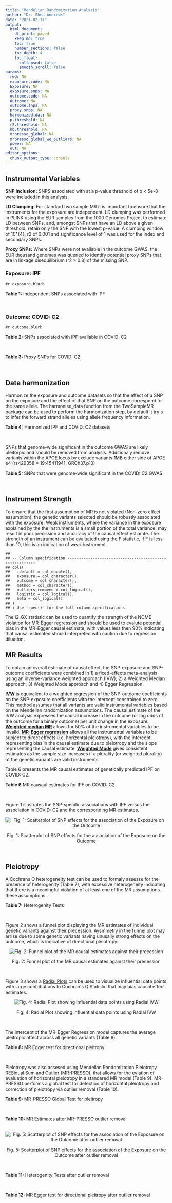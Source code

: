 ```yaml
---
title: "Mendelian Randomization Analysis"
author: "Dr. Shea Andrews"
date: "2021-02-17"
output:
  html_document:
    df_print: paged
    keep_md: true
    toc: true
    number_sections: false
    toc_depth: 4
    toc_float:
      collapsed: false
      smooth_scroll: false
params:
  rwd: NA
  exposure.code: NA
  Exposure: NA
  exposure.snps: NA
  outcome.code: NA
  Outcome: NA
  outcome.snps: NA
  proxy.snps: NA
  harmonized.dat: NA
  p.threshold: NA
  r2.threshold: NA
  kb.threshold: NA
  mrpresso_global: NA
  mrpresso_global_wo_outliers: NA
  power: NA
  out: NA
editor_options:
  chunk_output_type: console
---
```







## Instrumental Variables
**SNP Inclusion:** SNPS associated with at a p-value threshold of p < 5e-8 were included in this analysis.
<br>

**LD Clumping:** For standard two sample MR it is important to ensure that the instruments for the exposure are independent. LD clumping was performed in PLINK using the EUR samples from the 1000 Genomes Project to estimate LD between SNPs, and, amongst SNPs that have an LD above a given threshold, retain only the SNP with the lowest p-value. A clumping window of 10^{4}, r2 of 0.001 and significance level of 1 was used for the index and secondary SNPs.
<br>

**Proxy SNPs:** Where SNPs were not available in the outcome GWAS, the EUR thousand genomes was queried to identify potential proxy SNPs that are in linkage disequilibrium (r2 > 0.8) of the missing SNP.
<br>

### Exposure: IPF
`#r exposure.blurb`
<br>

**Table 1:** Independent SNPs associated with IPF
<div data-pagedtable="false">
  <script data-pagedtable-source type="application/json">
{"columns":[{"label":["SNP"],"name":[1],"type":["chr"],"align":["left"]},{"label":["CHROM"],"name":[2],"type":["dbl"],"align":["right"]},{"label":["POS"],"name":[3],"type":["dbl"],"align":["right"]},{"label":["REF"],"name":[4],"type":["chr"],"align":["left"]},{"label":["ALT"],"name":[5],"type":["chr"],"align":["left"]},{"label":["AF"],"name":[6],"type":["dbl"],"align":["right"]},{"label":["BETA"],"name":[7],"type":["dbl"],"align":["right"]},{"label":["SE"],"name":[8],"type":["dbl"],"align":["right"]},{"label":["Z"],"name":[9],"type":["dbl"],"align":["right"]},{"label":["P"],"name":[10],"type":["dbl"],"align":["right"]},{"label":["N"],"name":[11],"type":["dbl"],"align":["right"]},{"label":["TRAIT"],"name":[12],"type":["chr"],"align":["left"]}],"data":[{"1":"rs78238620","2":"3","3":"44902386","4":"T","5":"A","6":"0.053459","7":"0.4593835","8":"0.07390969","9":"6.215471","10":"5.117086e-10","11":"11259","12":"Idiopathic_Pulmonary_Fibrosis"},{"1":"rs12696304","2":"3","3":"169481271","4":"C","5":"G","6":"0.278854","7":"0.2668156","8":"0.03717319","9":"7.177635","10":"7.092778e-13","11":"11259","12":"Idiopathic_Pulmonary_Fibrosis"},{"1":"rs2013701","2":"4","3":"89885086","4":"G","5":"T","6":"0.487438","7":"-0.2424697","8":"0.03330002","9":"-7.281368","10":"3.304528e-13","11":"11259","12":"Idiopathic_Pulmonary_Fibrosis"},{"1":"rs7725218","2":"5","3":"1282414","4":"G","5":"A","6":"0.323107","7":"-0.3293240","8":"0.03544862","9":"-9.290180","10":"1.540283e-20","11":"11259","12":"Idiopathic_Pulmonary_Fibrosis"},{"1":"rs2076295","2":"6","3":"7563232","4":"T","5":"G","6":"0.468835","7":"0.3799705","8":"0.03322854","9":"11.435066","10":"2.793256e-30","11":"11259","12":"Idiopathic_Pulmonary_Fibrosis"},{"1":"rs12699415","2":"7","3":"1909479","4":"A","5":"G","6":"0.580176","7":"-0.2440172","8":"0.03400225","9":"-7.176502","10":"7.151760e-13","11":"11259","12":"Idiopathic_Pulmonary_Fibrosis"},{"1":"rs2897075","2":"7","3":"99630342","4":"C","5":"T","6":"0.391410","7":"0.2585521","8":"0.03404714","9":"7.593945","10":"3.103096e-14","11":"11259","12":"Idiopathic_Pulmonary_Fibrosis"},{"1":"rs28513081","2":"8","3":"120934126","4":"A","5":"G","6":"0.427310","7":"-0.2034907","8":"0.03346963","9":"-6.079862","10":"1.202864e-09","11":"11259","12":"Idiopathic_Pulmonary_Fibrosis"},{"1":"rs35705950","2":"11","3":"1241221","4":"G","5":"T","6":"0.140904","7":"1.5773608","8":"0.05180105","9":"30.450365","10":"1.184630e-203","11":"11259","12":"Idiopathic_Pulmonary_Fibrosis"},{"1":"rs9577395","2":"13","3":"113534984","4":"C","5":"G","6":"0.207732","7":"-0.2642992","8":"0.04115030","9":"-6.422778","10":"1.338099e-10","11":"11259","12":"Idiopathic_Pulmonary_Fibrosis"},{"1":"rs59424629","2":"15","3":"40720542","4":"G","5":"T","6":"0.538260","7":"0.2678313","8":"0.03320740","9":"8.065411","10":"7.298965e-16","11":"11259","12":"Idiopathic_Pulmonary_Fibrosis"},{"1":"rs62023891","2":"15","3":"86097216","4":"G","5":"A","6":"0.300615","7":"0.2356498","8":"0.03664299","9":"6.430965","10":"1.267962e-10","11":"11259","12":"Idiopathic_Pulmonary_Fibrosis"},{"1":"rs17652520","2":"17","3":"44098967","4":"G","5":"A","6":"0.214766","7":"-0.3286135","8":"0.04066747","9":"-8.080502","10":"6.450078e-16","11":"11259","12":"Idiopathic_Pulmonary_Fibrosis"},{"1":"rs12610495","2":"19","3":"4717672","4":"A","5":"G","6":"0.305555","7":"0.2722340","8":"0.03899250","9":"6.981701","10":"2.916276e-12","11":"11259","12":"Idiopathic_Pulmonary_Fibrosis"},{"1":"rs41308092","2":"20","3":"62324391","4":"G","5":"A","6":"0.019674","7":"0.7503587","8":"0.12196998","9":"6.151995","10":"7.651443e-10","11":"11259","12":"Idiopathic_Pulmonary_Fibrosis"}],"options":{"columns":{"min":{},"max":[10]},"rows":{"min":[10],"max":[10]},"pages":{}}}
  </script>
</div>
<br>

### Outcome: COVID: C2
`#r outcome.blurb`
<br>

**Table 2:** SNPs associated with IPF avaliable in COVID: C2
<div data-pagedtable="false">
  <script data-pagedtable-source type="application/json">
{"columns":[{"label":["SNP"],"name":[1],"type":["chr"],"align":["left"]},{"label":["CHROM"],"name":[2],"type":["dbl"],"align":["right"]},{"label":["POS"],"name":[3],"type":["dbl"],"align":["right"]},{"label":["REF"],"name":[4],"type":["chr"],"align":["left"]},{"label":["ALT"],"name":[5],"type":["chr"],"align":["left"]},{"label":["AF"],"name":[6],"type":["dbl"],"align":["right"]},{"label":["BETA"],"name":[7],"type":["dbl"],"align":["right"]},{"label":["SE"],"name":[8],"type":["dbl"],"align":["right"]},{"label":["Z"],"name":[9],"type":["dbl"],"align":["right"]},{"label":["P"],"name":[10],"type":["dbl"],"align":["right"]},{"label":["N"],"name":[11],"type":["dbl"],"align":["right"]},{"label":["TRAIT"],"name":[12],"type":["chr"],"align":["left"]}],"data":[{"1":"rs78238620","2":"3","3":"44902386","4":"T","5":"A","6":"0.05798","7":"-0.02190600","8":"0.0179710","9":"-1.21896389","10":"0.2229000","11":"1683769","12":"COVID_C2__EUR"},{"1":"rs12696304","2":"3","3":"169481271","4":"C","5":"G","6":"0.26650","7":"0.00369080","8":"0.0090536","9":"0.40766104","10":"0.6835000","11":"1683769","12":"COVID_C2__EUR"},{"1":"rs2013701","2":"4","3":"89885086","4":"G","5":"T","6":"0.51640","7":"-0.00385570","8":"0.0080578","9":"-0.47850530","10":"0.6323000","11":"1682195","12":"COVID_C2__EUR"},{"1":"rs7725218","2":"5","3":"1282414","4":"G","5":"A","6":"0.34920","7":"-0.00997130","8":"0.0084710","9":"-1.17711014","10":"0.2392000","11":"1612654","12":"COVID_C2__EUR"},{"1":"rs2076295","2":"6","3":"7563232","4":"T","5":"G","6":"0.44310","7":"0.01608600","8":"0.0083670","9":"1.92255289","10":"0.0545400","11":"1664234","12":"COVID_C2__EUR"},{"1":"rs12699415","2":"7","3":"1909479","4":"A","5":"G","6":"0.58120","7":"-0.00866020","8":"0.0081733","9":"-1.05957202","10":"0.2893000","11":"1613013","12":"COVID_C2__EUR"},{"1":"rs2897075","2":"7","3":"99630342","4":"C","5":"T","6":"0.37580","7":"0.03214000","8":"0.0084731","9":"3.79318077","10":"0.0001488","11":"1673626","12":"COVID_C2__EUR"},{"1":"rs28513081","2":"8","3":"120934126","4":"A","5":"G","6":"0.45880","7":"-0.01470300","8":"0.0082214","9":"-1.78838154","10":"0.0737100","11":"1673713","12":"COVID_C2__EUR"},{"1":"rs35705950","2":"11","3":"1241221","4":"G","5":"T","6":"0.11320","7":"-0.01914000","8":"0.0140430","9":"-1.36295663","10":"0.1729000","11":"1314413","12":"COVID_C2__EUR"},{"1":"rs9577395","2":"13","3":"113534984","4":"C","5":"G","6":"0.22200","7":"0.02772800","8":"0.0097150","9":"2.85414308","10":"0.0043150","11":"1682500","12":"COVID_C2__EUR"},{"1":"rs59424629","2":"15","3":"40720542","4":"G","5":"T","6":"0.54230","7":"0.00392000","8":"0.0080385","9":"0.48765317","10":"0.6258000","11":"1683769","12":"COVID_C2__EUR"},{"1":"rs62023891","2":"15","3":"86097216","4":"G","5":"A","6":"0.29310","7":"0.00109630","8":"0.0089436","9":"0.12257927","10":"0.9024000","11":"1683769","12":"COVID_C2__EUR"},{"1":"rs17652520","2":"17","3":"44098967","4":"G","5":"A","6":"0.19250","7":"-0.03198300","8":"0.0100690","9":"-3.17638296","10":"0.0014910","11":"1673713","12":"COVID_C2__EUR"},{"1":"rs12610495","2":"19","3":"4717672","4":"A","5":"G","6":"0.30540","7":"0.03410400","8":"0.0091952","9":"3.70889160","10":"0.0002081","11":"1657927","12":"COVID_C2__EUR"},{"1":"rs41308092","2":"20","3":"62324391","4":"G","5":"A","6":"0.02960","7":"-0.00066184","8":"0.0307980","9":"-0.02148971","10":"0.9829000","11":"1673171","12":"COVID_C2__EUR"}],"options":{"columns":{"min":{},"max":[10]},"rows":{"min":[10],"max":[10]},"pages":{}}}
  </script>
</div>
<br>

**Table 3:** Proxy SNPs for COVID: C2
<div data-pagedtable="false">
  <script data-pagedtable-source type="application/json">
{"columns":[{"label":["proxy.outcome"],"name":[1],"type":["lgl"],"align":["right"]},{"label":["target_snp"],"name":[2],"type":["lgl"],"align":["right"]},{"label":["proxy_snp"],"name":[3],"type":["lgl"],"align":["right"]},{"label":["ld.r2"],"name":[4],"type":["lgl"],"align":["right"]},{"label":["Dprime"],"name":[5],"type":["lgl"],"align":["right"]},{"label":["ref.proxy"],"name":[6],"type":["lgl"],"align":["right"]},{"label":["alt.proxy"],"name":[7],"type":["lgl"],"align":["right"]},{"label":["CHROM"],"name":[8],"type":["lgl"],"align":["right"]},{"label":["POS"],"name":[9],"type":["lgl"],"align":["right"]},{"label":["ALT.proxy"],"name":[10],"type":["lgl"],"align":["right"]},{"label":["REF.proxy"],"name":[11],"type":["lgl"],"align":["right"]},{"label":["AF"],"name":[12],"type":["lgl"],"align":["right"]},{"label":["BETA"],"name":[13],"type":["lgl"],"align":["right"]},{"label":["SE"],"name":[14],"type":["lgl"],"align":["right"]},{"label":["P"],"name":[15],"type":["lgl"],"align":["right"]},{"label":["N"],"name":[16],"type":["lgl"],"align":["right"]},{"label":["ref"],"name":[17],"type":["lgl"],"align":["right"]},{"label":["alt"],"name":[18],"type":["lgl"],"align":["right"]},{"label":["ALT"],"name":[19],"type":["lgl"],"align":["right"]},{"label":["REF"],"name":[20],"type":["lgl"],"align":["right"]},{"label":["PHASE"],"name":[21],"type":["lgl"],"align":["right"]}],"data":[{"1":"NA","2":"NA","3":"NA","4":"NA","5":"NA","6":"NA","7":"NA","8":"NA","9":"NA","10":"NA","11":"NA","12":"NA","13":"NA","14":"NA","15":"NA","16":"NA","17":"NA","18":"NA","19":"NA","20":"NA","21":"NA"}],"options":{"columns":{"min":{},"max":[10]},"rows":{"min":[10],"max":[10]},"pages":{}}}
  </script>
</div>
<br>

## Data harmonization
Harmonize the exposure and outcome datasets so that the effect of a SNP on the exposure and the effect of that SNP on the outcome correspond to the same allele. The harmonise_data function from the TwoSampleMR package can be used to perform the harmonization step, by default it try's to infer the forward strand alleles using allele frequency information.
<br>

**Table 4:** Harmonized IPF and COVID: C2 datasets
<div data-pagedtable="false">
  <script data-pagedtable-source type="application/json">
{"columns":[{"label":["SNP"],"name":[1],"type":["chr"],"align":["left"]},{"label":["effect_allele.exposure"],"name":[2],"type":["chr"],"align":["left"]},{"label":["other_allele.exposure"],"name":[3],"type":["chr"],"align":["left"]},{"label":["effect_allele.outcome"],"name":[4],"type":["chr"],"align":["left"]},{"label":["other_allele.outcome"],"name":[5],"type":["chr"],"align":["left"]},{"label":["beta.exposure"],"name":[6],"type":["dbl"],"align":["right"]},{"label":["beta.outcome"],"name":[7],"type":["dbl"],"align":["right"]},{"label":["eaf.exposure"],"name":[8],"type":["dbl"],"align":["right"]},{"label":["eaf.outcome"],"name":[9],"type":["dbl"],"align":["right"]},{"label":["remove"],"name":[10],"type":["lgl"],"align":["right"]},{"label":["palindromic"],"name":[11],"type":["lgl"],"align":["right"]},{"label":["ambiguous"],"name":[12],"type":["lgl"],"align":["right"]},{"label":["id.outcome"],"name":[13],"type":["chr"],"align":["left"]},{"label":["chr.outcome"],"name":[14],"type":["dbl"],"align":["right"]},{"label":["pos.outcome"],"name":[15],"type":["dbl"],"align":["right"]},{"label":["se.outcome"],"name":[16],"type":["dbl"],"align":["right"]},{"label":["z.outcome"],"name":[17],"type":["dbl"],"align":["right"]},{"label":["pval.outcome"],"name":[18],"type":["dbl"],"align":["right"]},{"label":["samplesize.outcome"],"name":[19],"type":["dbl"],"align":["right"]},{"label":["outcome"],"name":[20],"type":["chr"],"align":["left"]},{"label":["mr_keep.outcome"],"name":[21],"type":["lgl"],"align":["right"]},{"label":["pval_origin.outcome"],"name":[22],"type":["chr"],"align":["left"]},{"label":["chr.exposure"],"name":[23],"type":["dbl"],"align":["right"]},{"label":["pos.exposure"],"name":[24],"type":["dbl"],"align":["right"]},{"label":["se.exposure"],"name":[25],"type":["dbl"],"align":["right"]},{"label":["z.exposure"],"name":[26],"type":["dbl"],"align":["right"]},{"label":["pval.exposure"],"name":[27],"type":["dbl"],"align":["right"]},{"label":["samplesize.exposure"],"name":[28],"type":["dbl"],"align":["right"]},{"label":["exposure"],"name":[29],"type":["chr"],"align":["left"]},{"label":["mr_keep.exposure"],"name":[30],"type":["lgl"],"align":["right"]},{"label":["pval_origin.exposure"],"name":[31],"type":["chr"],"align":["left"]},{"label":["id.exposure"],"name":[32],"type":["chr"],"align":["left"]},{"label":["action"],"name":[33],"type":["dbl"],"align":["right"]},{"label":["mr_keep"],"name":[34],"type":["lgl"],"align":["right"]},{"label":["pt"],"name":[35],"type":["dbl"],"align":["right"]},{"label":["pleitropy_keep"],"name":[36],"type":["lgl"],"align":["right"]},{"label":["mrpresso_RSSobs"],"name":[37],"type":["dbl"],"align":["right"]},{"label":["mrpresso_pval"],"name":[38],"type":["chr"],"align":["left"]},{"label":["mrpresso_keep"],"name":[39],"type":["lgl"],"align":["right"]}],"data":[{"1":"rs12610495","2":"G","3":"A","4":"G","5":"A","6":"0.2722340","7":"0.03410400","8":"0.305555","9":"0.30540","10":"FALSE","11":"FALSE","12":"FALSE","13":"kbZpfY","14":"19","15":"4717672","16":"0.0091952","17":"3.70889160","18":"0.0002081","19":"1657927","20":"covidhgi2020C2v5alleur","21":"TRUE","22":"reported","23":"19","24":"4717672","25":"0.03899250","26":"6.981701","27":"2.916276e-12","28":"11259","29":"Allen2020ipf","30":"TRUE","31":"reported","32":"cWFa8Z","33":"2","34":"TRUE","35":"5e-08","36":"TRUE","37":"1.012544e-03","38":"0.0045","39":"FALSE"},{"1":"rs12696304","2":"G","3":"C","4":"G","5":"C","6":"0.2668156","7":"0.00369080","8":"0.278854","9":"0.26650","10":"FALSE","11":"TRUE","12":"FALSE","13":"kbZpfY","14":"3","15":"169481271","16":"0.0090536","17":"0.40766104","18":"0.6835000","19":"1683769","20":"covidhgi2020C2v5alleur","21":"TRUE","22":"reported","23":"3","24":"169481271","25":"0.03717319","26":"7.177635","27":"7.092778e-13","28":"11259","29":"Allen2020ipf","30":"TRUE","31":"reported","32":"cWFa8Z","33":"2","34":"TRUE","35":"5e-08","36":"TRUE","37":"1.769617e-07","38":"1","39":"TRUE"},{"1":"rs12699415","2":"G","3":"A","4":"G","5":"A","6":"-0.2440172","7":"-0.00866020","8":"0.580176","9":"0.58120","10":"FALSE","11":"FALSE","12":"FALSE","13":"kbZpfY","14":"7","15":"1909479","16":"0.0081733","17":"-1.05957202","18":"0.2893000","19":"1613013","20":"covidhgi2020C2v5alleur","21":"TRUE","22":"reported","23":"7","24":"1909479","25":"0.03400225","26":"-7.176502","27":"7.151760e-13","28":"11259","29":"Allen2020ipf","30":"TRUE","31":"reported","32":"cWFa8Z","33":"2","34":"TRUE","35":"5e-08","36":"TRUE","37":"3.429809e-05","38":"1","39":"TRUE"},{"1":"rs17652520","2":"A","3":"G","4":"A","5":"G","6":"-0.3286135","7":"-0.03198300","8":"0.214766","9":"0.19250","10":"FALSE","11":"FALSE","12":"FALSE","13":"kbZpfY","14":"17","15":"44098967","16":"0.0100690","17":"-3.17638296","18":"0.0014910","19":"1673713","20":"covidhgi2020C2v5alleur","21":"TRUE","22":"reported","23":"17","24":"44098967","25":"0.04066747","26":"-8.080502","27":"6.450078e-16","28":"11259","29":"Allen2020ipf","30":"TRUE","31":"reported","32":"cWFa8Z","33":"2","34":"TRUE","35":"5e-08","36":"TRUE","37":"8.482855e-04","38":"0.051","39":"TRUE"},{"1":"rs2013701","2":"T","3":"G","4":"T","5":"G","6":"-0.2424697","7":"-0.00385570","8":"0.487438","9":"0.51640","10":"FALSE","11":"FALSE","12":"FALSE","13":"kbZpfY","14":"4","15":"89885086","16":"0.0080578","17":"-0.47850530","18":"0.6323000","19":"1682195","20":"covidhgi2020C2v5alleur","21":"TRUE","22":"reported","23":"4","24":"89885086","25":"0.03330002","26":"-7.281368","27":"3.304528e-13","28":"11259","29":"Allen2020ipf","30":"TRUE","31":"reported","32":"cWFa8Z","33":"2","34":"TRUE","35":"5e-08","36":"TRUE","37":"8.145459e-07","38":"1","39":"TRUE"},{"1":"rs2076295","2":"G","3":"T","4":"G","5":"T","6":"0.3799705","7":"0.01608600","8":"0.468835","9":"0.44310","10":"FALSE","11":"FALSE","12":"FALSE","13":"kbZpfY","14":"6","15":"7563232","16":"0.0083670","17":"1.92255289","18":"0.0545400","19":"1664234","20":"covidhgi2020C2v5alleur","21":"TRUE","22":"reported","23":"6","24":"7563232","25":"0.03322854","26":"11.435066","27":"2.793256e-30","28":"11259","29":"Allen2020ipf","30":"TRUE","31":"reported","32":"cWFa8Z","33":"2","34":"TRUE","35":"5e-08","36":"TRUE","37":"1.534290e-04","38":"1","39":"TRUE"},{"1":"rs28513081","2":"G","3":"A","4":"G","5":"A","6":"-0.2034907","7":"-0.01470300","8":"0.427310","9":"0.45880","10":"FALSE","11":"FALSE","12":"FALSE","13":"kbZpfY","14":"8","15":"120934126","16":"0.0082214","17":"-1.78838154","18":"0.0737100","19":"1673713","20":"covidhgi2020C2v5alleur","21":"TRUE","22":"reported","23":"8","24":"120934126","25":"0.03346963","26":"-6.079862","27":"1.202864e-09","28":"11259","29":"Allen2020ipf","30":"TRUE","31":"reported","32":"cWFa8Z","33":"2","34":"TRUE","35":"5e-08","36":"TRUE","37":"1.560290e-04","38":"1","39":"TRUE"},{"1":"rs2897075","2":"T","3":"C","4":"T","5":"C","6":"0.2585521","7":"0.03214000","8":"0.391410","9":"0.37580","10":"FALSE","11":"FALSE","12":"FALSE","13":"kbZpfY","14":"7","15":"99630342","16":"0.0084731","17":"3.79318077","18":"0.0001488","19":"1673626","20":"covidhgi2020C2v5alleur","21":"TRUE","22":"reported","23":"7","24":"99630342","25":"0.03404714","26":"7.593945","27":"3.103096e-14","28":"11259","29":"Allen2020ipf","30":"TRUE","31":"reported","32":"cWFa8Z","33":"2","34":"TRUE","35":"5e-08","36":"TRUE","37":"9.016514e-04","38":"<0.0015","39":"FALSE"},{"1":"rs35705950","2":"T","3":"G","4":"T","5":"G","6":"1.5773608","7":"-0.01914000","8":"0.140904","9":"0.11320","10":"FALSE","11":"FALSE","12":"FALSE","13":"kbZpfY","14":"11","15":"1241221","16":"0.0140430","17":"-1.36295663","18":"0.1729000","19":"1314413","20":"covidhgi2020C2v5alleur","21":"TRUE","22":"reported","23":"11","24":"1241221","25":"0.05180105","26":"30.450365","27":"1.000000e-200","28":"11259","29":"Allen2020ipf","30":"TRUE","31":"reported","32":"cWFa8Z","33":"2","34":"TRUE","35":"5e-08","36":"TRUE","37":"5.556870e-03","38":"<0.0015","39":"FALSE"},{"1":"rs41308092","2":"A","3":"G","4":"A","5":"G","6":"0.7503587","7":"-0.00066184","8":"0.019674","9":"0.02960","10":"FALSE","11":"FALSE","12":"FALSE","13":"kbZpfY","14":"20","15":"62324391","16":"0.0307980","17":"-0.02148971","18":"0.9829000","19":"1673171","20":"covidhgi2020C2v5alleur","21":"TRUE","22":"reported","23":"20","24":"62324391","25":"0.12196998","26":"6.151995","27":"7.651443e-10","28":"11259","29":"Allen2020ipf","30":"TRUE","31":"reported","32":"cWFa8Z","33":"2","34":"TRUE","35":"5e-08","36":"TRUE","37":"1.025706e-04","38":"1","39":"TRUE"},{"1":"rs59424629","2":"T","3":"G","4":"T","5":"G","6":"0.2678313","7":"0.00392000","8":"0.538260","9":"0.54230","10":"FALSE","11":"FALSE","12":"FALSE","13":"kbZpfY","14":"15","15":"40720542","16":"0.0080385","17":"0.48765317","18":"0.6258000","19":"1683769","20":"covidhgi2020C2v5alleur","21":"TRUE","22":"reported","23":"15","24":"40720542","25":"0.03320740","26":"8.065411","27":"7.298965e-16","28":"11259","29":"Allen2020ipf","30":"TRUE","31":"reported","32":"cWFa8Z","33":"2","34":"TRUE","35":"5e-08","36":"TRUE","37":"4.238545e-07","38":"1","39":"TRUE"},{"1":"rs62023891","2":"A","3":"G","4":"A","5":"G","6":"0.2356498","7":"0.00109630","8":"0.300615","9":"0.29310","10":"FALSE","11":"FALSE","12":"FALSE","13":"kbZpfY","14":"15","15":"86097216","16":"0.0089436","17":"0.12257927","18":"0.9024000","19":"1683769","20":"covidhgi2020C2v5alleur","21":"TRUE","22":"reported","23":"15","24":"86097216","25":"0.03664299","26":"6.430965","27":"1.267962e-10","28":"11259","29":"Allen2020ipf","30":"TRUE","31":"reported","32":"cWFa8Z","33":"2","34":"TRUE","35":"5e-08","36":"TRUE","37":"3.435262e-06","38":"1","39":"TRUE"},{"1":"rs7725218","2":"A","3":"G","4":"A","5":"G","6":"-0.3293240","7":"-0.00997130","8":"0.323107","9":"0.34920","10":"FALSE","11":"FALSE","12":"FALSE","13":"kbZpfY","14":"5","15":"1282414","16":"0.0084710","17":"-1.17711014","18":"0.2392000","19":"1612654","20":"covidhgi2020C2v5alleur","21":"TRUE","22":"reported","23":"5","24":"1282414","25":"0.03544862","26":"-9.290180","27":"1.540283e-20","28":"11259","29":"Allen2020ipf","30":"TRUE","31":"reported","32":"cWFa8Z","33":"2","34":"TRUE","35":"5e-08","36":"TRUE","37":"3.945181e-05","38":"1","39":"TRUE"},{"1":"rs78238620","2":"A","3":"T","4":"A","5":"T","6":"0.4593835","7":"-0.02190600","8":"0.053459","9":"0.05798","10":"FALSE","11":"TRUE","12":"FALSE","13":"kbZpfY","14":"3","15":"44902386","16":"0.0179710","17":"-1.21896389","18":"0.2229000","19":"1683769","20":"covidhgi2020C2v5alleur","21":"TRUE","22":"reported","23":"3","24":"44902386","25":"0.07390969","26":"6.215471","27":"5.117086e-10","28":"11259","29":"Allen2020ipf","30":"TRUE","31":"reported","32":"cWFa8Z","33":"2","34":"TRUE","35":"5e-08","36":"TRUE","37":"7.990323e-04","38":"1","39":"TRUE"},{"1":"rs9577395","2":"G","3":"C","4":"G","5":"C","6":"-0.2642992","7":"0.02772800","8":"0.207732","9":"0.22200","10":"FALSE","11":"TRUE","12":"FALSE","13":"kbZpfY","14":"13","15":"113534984","16":"0.0097150","17":"2.85414308","18":"0.0043150","19":"1682500","20":"covidhgi2020C2v5alleur","21":"TRUE","22":"reported","23":"13","24":"113534984","25":"0.04115030","26":"-6.422778","27":"1.338099e-10","28":"11259","29":"Allen2020ipf","30":"TRUE","31":"reported","32":"cWFa8Z","33":"2","34":"TRUE","35":"5e-08","36":"TRUE","37":"1.016600e-03","38":"0.018","39":"FALSE"}],"options":{"columns":{"min":{},"max":[10]},"rows":{"min":[10],"max":[10]},"pages":{}}}
  </script>
</div>
<br>

SNPs that genome-wide significant in the outcome GWAS are likely pleitorpic and should be removed from analysis. Additionaly remove variants within the APOE locus by exclude variants 1MB either side of APOE e4 (rs429358 = 19:45411941, GRCh37.p13)
<br>


**Table 5:** SNPs that were genome-wide significant in the COVID: C2 GWAS
<div data-pagedtable="false">
  <script data-pagedtable-source type="application/json">
{"columns":[{"label":["SNP"],"name":[1],"type":["chr"],"align":["left"]},{"label":["chr.outcome"],"name":[2],"type":["dbl"],"align":["right"]},{"label":["pos.outcome"],"name":[3],"type":["dbl"],"align":["right"]},{"label":["pval.exposure"],"name":[4],"type":["dbl"],"align":["right"]},{"label":["pval.outcome"],"name":[5],"type":["dbl"],"align":["right"]}],"data":[],"options":{"columns":{"min":{},"max":[10]},"rows":{"min":[10],"max":[10]},"pages":{}}}
  </script>
</div>
<br>


## Instrument Strength
To ensure that the first assumption of MR is not violated (Non-zero effect assumption), the genetic variants selected should be robustly associated with the exposure. Weak instruments, where the variance in the exposure explained by the the instruments is a small portion of the total variance, may result in poor precission and accuracy of the causal effect estiamte. The strength of an instrument can be evaluated using the F statistic, if F is less than 10, this is an indication of weak instrument.


```
## 
## -- Column specification --------------------------------------------------------
## cols(
##   .default = col_double(),
##   exposure = col_character(),
##   outcome = col_character(),
##   method = col_character(),
##   outliers_removed = col_logical(),
##   logistic = col_logical(),
##   beta = col_logical()
## )
## i Use `spec()` for the full column specifications.
```

<div data-pagedtable="false">
  <script data-pagedtable-source type="application/json">
{"columns":[{"label":["outliers_removed"],"name":[1],"type":["lgl"],"align":["right"]},{"label":["pve.exposure"],"name":[2],"type":["dbl"],"align":["right"]},{"label":["F"],"name":[3],"type":["dbl"],"align":["right"]},{"label":["Alpha"],"name":[4],"type":["dbl"],"align":["right"]},{"label":["NCP"],"name":[5],"type":["dbl"],"align":["right"]},{"label":["Power"],"name":[6],"type":["dbl"],"align":["right"]}],"data":[{"1":"FALSE","2":"0.14289659","3":"124.96246","4":"0.05","5":"7.052089","6":"0.7566663"},{"1":"TRUE","2":"0.05826355","3":"63.25744","4":"0.05","5":"13.277402","6":"0.9538950"}],"options":{"columns":{"min":{},"max":[10]},"rows":{"min":[10],"max":[10]},"pages":{}}}
  </script>
</div>

The I2_GX statistic can be used to quantify the strength of the NOME violation for MR-Egger regression and should be used to evalute potential bias in the MR-Egger causal estimate, with values less then 90% indicating that causal estimated should interpreted with caution due to regression diluation.

<div data-pagedtable="false">
  <script data-pagedtable-source type="application/json">
{"columns":[{"label":["outliers_removed"],"name":[1],"type":["lgl"],"align":["right"]},{"label":["Isq_gx"],"name":[2],"type":["dbl"],"align":["right"]}],"data":[{"1":"FALSE","2":"0.9706742"},{"1":"TRUE","2":"0.6102359"}],"options":{"columns":{"min":{},"max":[10]},"rows":{"min":[10],"max":[10]},"pages":{}}}
  </script>
</div>


## MR Results
To obtain an overall estimate of causal effect, the SNP-exposure and SNP-outcome coefficients were combined in 1) a fixed-effects meta-analysis using an inverse-variance weighted approach (IVW); 2) a Weighted Median approach; 3) Weighted Mode approach and 4) Egger Regression.


[**IVW**](https://doi.org/10.1002/gepi.21758) is equivalent to a weighted regression of the SNP-outcome coefficients on the SNP-exposure coefficients with the intercept constrained to zero. This method assumes that all variants are valid instrumental variables based on the Mendelian randomization assumptions. The causal estimate of the IVW analysis expresses the causal increase in the outcome (or log odds of the outcome for a binary outcome) per unit change in the exposure. [**Weighted median MR**](https://doi.org/10.1002/gepi.21965) allows for 50% of the instrumental variables to be invalid. [**MR-Egger regression**](https://doi.org/10.1093/ije/dyw220) allows all the instrumental variables to be subject to direct effects (i.e. horizontal pleiotropy), with the intercept representing bias in the causal estimate due to pleiotropy and the slope representing the causal estimate. [**Weighted Mode**](https://doi.org/10.1093/ije/dyx102) gives consistent estimates as the sample size increases if a plurality (or weighted plurality) of the genetic variants are valid instruments.
<br>



Table 6 presents the MR causal estimates of genetically predicted IPF on COVID: C2.
<br>

**Table 6** MR causaul estimates for IPF on COVID: C2
<div data-pagedtable="false">
  <script data-pagedtable-source type="application/json">
{"columns":[{"label":["id.exposure"],"name":[1],"type":["chr"],"align":["left"]},{"label":["id.outcome"],"name":[2],"type":["chr"],"align":["left"]},{"label":["outcome"],"name":[3],"type":["chr"],"align":["left"]},{"label":["exposure"],"name":[4],"type":["chr"],"align":["left"]},{"label":["method"],"name":[5],"type":["chr"],"align":["left"]},{"label":["nsnp"],"name":[6],"type":["int"],"align":["right"]},{"label":["b"],"name":[7],"type":["dbl"],"align":["right"]},{"label":["se"],"name":[8],"type":["dbl"],"align":["right"]},{"label":["pval"],"name":[9],"type":["dbl"],"align":["right"]}],"data":[{"1":"cWFa8Z","2":"kbZpfY","3":"covidhgi2020C2v5alleur","4":"Allen2020ipf","5":"Inverse variance weighted (fixed effects)","6":"15","7":"0.012308550","8":"0.006185980","9":"0.04661856"},{"1":"cWFa8Z","2":"kbZpfY","3":"covidhgi2020C2v5alleur","4":"Allen2020ipf","5":"Weighted median","6":"15","7":"-0.003434229","8":"0.008980026","9":"0.70214265"},{"1":"cWFa8Z","2":"kbZpfY","3":"covidhgi2020C2v5alleur","4":"Allen2020ipf","5":"Weighted mode","6":"15","7":"-0.006757978","8":"0.008234388","9":"0.42557038"},{"1":"cWFa8Z","2":"kbZpfY","3":"covidhgi2020C2v5alleur","4":"Allen2020ipf","5":"MR Egger","6":"15","7":"-0.020995824","8":"0.018653204","9":"0.28069156"}],"options":{"columns":{"min":{},"max":[10]},"rows":{"min":[10],"max":[10]},"pages":{}}}
  </script>
</div>
<br>

Figure 1 illustrates the SNP-specific associations with IPF versus the association in COVID: C2 and the corresponding MR estimates.
<br>

<div class="figure" style="text-align: center">
<img src="/sc/arion/projects/LOAD/shea/Projects/MRcovid/results/MRcovideur/Allen2020ipf/covidhgi2020C2v5alleur/Allen2020ipf_5e-8_covidhgi2020C2v5alleur_MR_Analaysis_files/figure-html/scatter_plot-1.png" alt="Fig. 1: Scatterplot of SNP effects for the association of the Exposure on the Outcome"  />
<p class="caption">Fig. 1: Scatterplot of SNP effects for the association of the Exposure on the Outcome</p>
</div>
<br>


## Pleiotropy
A Cochrans Q heterogeneity test can be used to formaly assesse for the presence of heterogenity (Table 7), with excessive heterogeneity indicating that there is a meaningful violation of at least one of the MR assumptions.
these assumptions..
<br>

**Table 7:** Heterogenity Tests
<div data-pagedtable="false">
  <script data-pagedtable-source type="application/json">
{"columns":[{"label":["id.exposure"],"name":[1],"type":["chr"],"align":["left"]},{"label":["id.outcome"],"name":[2],"type":["chr"],"align":["left"]},{"label":["outcome"],"name":[3],"type":["chr"],"align":["left"]},{"label":["exposure"],"name":[4],"type":["chr"],"align":["left"]},{"label":["method"],"name":[5],"type":["chr"],"align":["left"]},{"label":["Q"],"name":[6],"type":["dbl"],"align":["right"]},{"label":["Q_df"],"name":[7],"type":["dbl"],"align":["right"]},{"label":["Q_pval"],"name":[8],"type":["dbl"],"align":["right"]}],"data":[{"1":"cWFa8Z","2":"kbZpfY","3":"covidhgi2020C2v5alleur","4":"Allen2020ipf","5":"MR Egger","6":"40.63243","7":"13","8":"1.092879e-04"},{"1":"cWFa8Z","2":"kbZpfY","3":"covidhgi2020C2v5alleur","4":"Allen2020ipf","5":"Inverse variance weighted","6":"55.81531","7":"14","8":"6.267943e-07"}],"options":{"columns":{"min":{},"max":[10]},"rows":{"min":[10],"max":[10]},"pages":{}}}
  </script>
</div>
<br>

Figure 2 shows a funnel plot displaying the MR estimates of individual genetic variants against their precession. Aysmmetry in the funnel plot may arrise due to some genetic variants having unusally strong effects on the outcome, which is indicative of directional pleiotropy.
<br>

<div class="figure" style="text-align: center">
<img src="/sc/arion/projects/LOAD/shea/Projects/MRcovid/results/MRcovideur/Allen2020ipf/covidhgi2020C2v5alleur/Allen2020ipf_5e-8_covidhgi2020C2v5alleur_MR_Analaysis_files/figure-html/funnel_plot-1.png" alt="Fig. 2: Funnel plot of the MR causal estimates against their precession"  />
<p class="caption">Fig. 2: Funnel plot of the MR causal estimates against their precession</p>
</div>
<br>

Figure 3 shows a [Radial Plots](https://github.com/WSpiller/RadialMR) can be used to visualize influential data points with large contributions to Cochran's Q Statistic that may bias causal effect estimates.



<div class="figure" style="text-align: center">
<img src="/sc/arion/projects/LOAD/shea/Projects/MRcovid/results/MRcovideur/Allen2020ipf/covidhgi2020C2v5alleur/Allen2020ipf_5e-8_covidhgi2020C2v5alleur_MR_Analaysis_files/figure-html/Radial_Plot-1.png" alt="Fig. 4: Radial Plot showing influential data points using Radial IVW"  />
<p class="caption">Fig. 4: Radial Plot showing influential data points using Radial IVW</p>
</div>
<br>

The intercept of the MR-Egger Regression model captures the average pleitropic affect across all genetic variants (Table 8).
<br>

**Table 8:** MR Egger test for directional pleitropy
<div data-pagedtable="false">
  <script data-pagedtable-source type="application/json">
{"columns":[{"label":["id.exposure"],"name":[1],"type":["chr"],"align":["left"]},{"label":["id.outcome"],"name":[2],"type":["chr"],"align":["left"]},{"label":["outcome"],"name":[3],"type":["chr"],"align":["left"]},{"label":["exposure"],"name":[4],"type":["chr"],"align":["left"]},{"label":["egger_intercept"],"name":[5],"type":["dbl"],"align":["right"]},{"label":["se"],"name":[6],"type":["dbl"],"align":["right"]},{"label":["pval"],"name":[7],"type":["dbl"],"align":["right"]}],"data":[{"1":"cWFa8Z","2":"kbZpfY","3":"covidhgi2020C2v5alleur","4":"Allen2020ipf","5":"0.01616644","6":"0.007335032","7":"0.04615679"}],"options":{"columns":{"min":{},"max":[10]},"rows":{"min":[10],"max":[10]},"pages":{}}}
  </script>
</div>
<br>

Pleiotropy was also assesed using Mendelian Randomization Pleiotropy RESidual Sum and Outlier [(MR-PRESSO)](https://doi.org/10.1038/s41588-018-0099-7), that allows for the evlation of evaluation of horizontal pleiotropy in a standared MR model (Table 9). MR-PRESSO performs a global test for detection of horizontal pleiotropy and correction of pleiotropy via outlier removal (Table 10).
<br>

**Table 9:** MR-PRESSO Global Test for pleitropy
<div data-pagedtable="false">
  <script data-pagedtable-source type="application/json">
{"columns":[{"label":["id.exposure"],"name":[1],"type":["chr"],"align":["left"]},{"label":["id.outcome"],"name":[2],"type":["chr"],"align":["left"]},{"label":["outcome"],"name":[3],"type":["chr"],"align":["left"]},{"label":["exposure"],"name":[4],"type":["chr"],"align":["left"]},{"label":["pt"],"name":[5],"type":["dbl"],"align":["right"]},{"label":["outliers_removed"],"name":[6],"type":["lgl"],"align":["right"]},{"label":["n_outliers"],"name":[7],"type":["dbl"],"align":["right"]},{"label":["RSSobs"],"name":[8],"type":["dbl"],"align":["right"]},{"label":["pval"],"name":[9],"type":["dbl"],"align":["right"]}],"data":[{"1":"cWFa8Z","2":"kbZpfY","3":"covidhgi2020C2v5alleur","4":"Allen2020ipf","5":"5e-08","6":"FALSE","7":"4","8":"80.06035","9":"0.0011"}],"options":{"columns":{"min":{},"max":[10]},"rows":{"min":[10],"max":[10]},"pages":{}}}
  </script>
</div>
<br>


**Table 10:** MR Estimates after MR-PRESSO outlier removal
<div data-pagedtable="false">
  <script data-pagedtable-source type="application/json">
{"columns":[{"label":["id.exposure"],"name":[1],"type":["chr"],"align":["left"]},{"label":["id.outcome"],"name":[2],"type":["chr"],"align":["left"]},{"label":["outcome"],"name":[3],"type":["chr"],"align":["left"]},{"label":["exposure"],"name":[4],"type":["chr"],"align":["left"]},{"label":["method"],"name":[5],"type":["chr"],"align":["left"]},{"label":["nsnp"],"name":[6],"type":["int"],"align":["right"]},{"label":["b"],"name":[7],"type":["dbl"],"align":["right"]},{"label":["se"],"name":[8],"type":["dbl"],"align":["right"]},{"label":["pval"],"name":[9],"type":["dbl"],"align":["right"]}],"data":[{"1":"cWFa8Z","2":"kbZpfY","3":"covidhgi2020C2v5alleur","4":"Allen2020ipf","5":"Inverse variance weighted (fixed effects)","6":"11","7":"0.02979894","8":"0.00954842","9":"0.001803455"},{"1":"cWFa8Z","2":"kbZpfY","3":"covidhgi2020C2v5alleur","4":"Allen2020ipf","5":"Weighted median","6":"11","7":"0.02771562","8":"0.01274336","9":"0.029637036"},{"1":"cWFa8Z","2":"kbZpfY","3":"covidhgi2020C2v5alleur","4":"Allen2020ipf","5":"Weighted mode","6":"11","7":"0.02504401","8":"0.01866506","9":"0.209346215"},{"1":"cWFa8Z","2":"kbZpfY","3":"covidhgi2020C2v5alleur","4":"Allen2020ipf","5":"MR Egger","6":"11","7":"0.00402643","8":"0.04291900","9":"0.927311769"}],"options":{"columns":{"min":{},"max":[10]},"rows":{"min":[10],"max":[10]},"pages":{}}}
  </script>
</div>
<br>

<div class="figure" style="text-align: center">
<img src="/sc/arion/projects/LOAD/shea/Projects/MRcovid/results/MRcovideur/Allen2020ipf/covidhgi2020C2v5alleur/Allen2020ipf_5e-8_covidhgi2020C2v5alleur_MR_Analaysis_files/figure-html/scatter_plot_outlier-1.png" alt="Fig. 5: Scatterplot of SNP effects for the association of the Exposure on the Outcome after outlier removal"  />
<p class="caption">Fig. 5: Scatterplot of SNP effects for the association of the Exposure on the Outcome after outlier removal</p>
</div>
<br>

**Table 11:** Heterogenity Tests after outlier removal
<div data-pagedtable="false">
  <script data-pagedtable-source type="application/json">
{"columns":[{"label":["id.exposure"],"name":[1],"type":["chr"],"align":["left"]},{"label":["id.outcome"],"name":[2],"type":["chr"],"align":["left"]},{"label":["outcome"],"name":[3],"type":["chr"],"align":["left"]},{"label":["exposure"],"name":[4],"type":["chr"],"align":["left"]},{"label":["method"],"name":[5],"type":["chr"],"align":["left"]},{"label":["Q"],"name":[6],"type":["dbl"],"align":["right"]},{"label":["Q_df"],"name":[7],"type":["dbl"],"align":["right"]},{"label":["Q_pval"],"name":[8],"type":["dbl"],"align":["right"]}],"data":[{"1":"cWFa8Z","2":"kbZpfY","3":"covidhgi2020C2v5alleur","4":"Allen2020ipf","5":"MR Egger","6":"11.39970","7":"9","8":"0.2493031"},{"1":"cWFa8Z","2":"kbZpfY","3":"covidhgi2020C2v5alleur","4":"Allen2020ipf","5":"Inverse variance weighted","6":"11.88698","7":"10","8":"0.2926915"}],"options":{"columns":{"min":{},"max":[10]},"rows":{"min":[10],"max":[10]},"pages":{}}}
  </script>
</div>
<br>

**Table 12:** MR Egger test for directional pleitropy after outlier removal
<div data-pagedtable="false">
  <script data-pagedtable-source type="application/json">
{"columns":[{"label":["id.exposure"],"name":[1],"type":["chr"],"align":["left"]},{"label":["id.outcome"],"name":[2],"type":["chr"],"align":["left"]},{"label":["outcome"],"name":[3],"type":["chr"],"align":["left"]},{"label":["exposure"],"name":[4],"type":["chr"],"align":["left"]},{"label":["egger_intercept"],"name":[5],"type":["dbl"],"align":["right"]},{"label":["se"],"name":[6],"type":["dbl"],"align":["right"]},{"label":["pval"],"name":[7],"type":["dbl"],"align":["right"]}],"data":[{"1":"cWFa8Z","2":"kbZpfY","3":"covidhgi2020C2v5alleur","4":"Allen2020ipf","5":"0.007805435","6":"0.01258436","7":"0.5504741"}],"options":{"columns":{"min":{},"max":[10]},"rows":{"min":[10],"max":[10]},"pages":{}}}
  </script>
</div>
<br>
